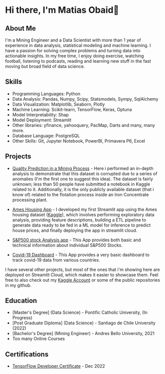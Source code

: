 # Hi there, I'm Matias Obaid👋

## About Me

I'm a Mining Engineer and a Data Scientist with more than 1 year of experience in data analysis, statistical modeling and machine learning. I have a passion for solving complex problems and turning data into actionable insights. In my free time, I enjoy doing exercise, watching football, listening to podcasts, reading and learning new stuff in the fast moving but broad field of data science.

## Skills

- Programming Languages: Python
- Data Analysis: Pandas, Numpy, Scipy, Statsmodels, Sympy, SqlAlchemy
- Data Visualization: Matplotlib, Seaborn, Plotly
- Machine Learning: Scikit-learn, TensorFlow, Keras, Optuna
- Model Interpretability: Shap
- Model Deployment: Streamlit
- Other libraries: yfinance, yahooquery, PacMap, Darts and many, many more.
- Database Language: PostgreSQL
- Other Skills: Git, Jupyter Notebook, PowerBI, Primavera P6, Excel

## Projects

- [Quality Prediction in a Mining Process](https://www.kaggle.com/code/matiasob/dataset-is-corrupt-and-should-not-be-used) - Here i performed an in-depth analysis to demonstrate that this dataset is corrupted due to a series of anomalies (I'm the first one to suggest this idea). The dataset is fairly unknown; less than 50 people have submitted a notebook in Kaggle related to it. Additionally, it is the only publicly available dataset (that i know of) related to the flotation process inside an Iron Concentrate processing plant.

- [Ames Housing App](https://matiasob-data-sci-streamlit-appsames-housingames-housing-zxwbn3.streamlit.app/) - I developed my first Streamlit app using the Ames housing dataset ([Kaggle](https://www.kaggle.com/c/house-prices-advanced-regression-techniques)), which involves performing exploratory data analysis, providing feature descriptions, building a ETL pipeline to generate data ready to be fed in a ML model for inference to predict house prices, and finally deploying the app in streamlit cloud.

- [S&P500 stock Analysis app](https://matiasob-data-science-p-streamlit-appsstock-appstock-app-7cgvtn.streamlit.app/) - This App provides both basic and technical information about individual S&P500 Stocks.

- [Covid-19 Dashboard](https://matiasob-data-sc-streamlit-appsdashboard-examplecovid-19-4i3hf3.streamlit.app/) - This App provides a very basic dashboard to track covid-19 data from various countries.

I have several other projects, but most of the ones that i'm showing here are deployed on Streamlit Cloud, which makes it easier to showcase them. Feel free to also check out my [Kaggle Account](https://www.kaggle.com/matiasob) or some of the public repositories in my github.

## Education

- [Master's Degree] (Data Science) - Pontific Catholic University, (In Progress)
- [Post Graduate Diploma] (Data Science) - Santiago de Chile University (2022)
- [Bachelor's Degree] (Mining Engineer) - Andres Bello University, 2021
- Too many Online Courses

## Certifications

- [TensorFlow Developer Certificate](https://www.credential.net/77d75f33-d55c-4185-ab00-1da4462dfaf9) - Dec 2022
